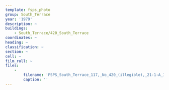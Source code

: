```yaml
---
template: fsps_photo
group: South_Terrace
year: '1979'
description: ~
buildings:
    - South_Terrace/420_South_Terrace
coordinates: ~
heading: ~
classification: ~
section: ~
cell: ~
film_roll: ~
files:
    -
        filename: 'FSPS_South_Terrace_117,_No_420_(illegible),_21-1-A_1979.png'
        caption: ''
---
```


